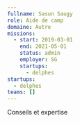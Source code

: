 ```yaml
---
fullname: Sasun Saugy
role: Aide de camp
domaine: Autre
missions:
  - start: 2019-03-01
    end: 2021-05-01
    status: admin
    employer: SG
    startups:
      - delphes
startups:
  - delphes
teams: []
---
```

Conseils et expertise